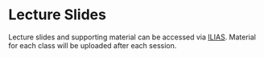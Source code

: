 # Lecture Slides

Lecture slides and supporting material can be accessed via [ILIAS](https://www.ilias.uni-koeln.de/ilias/ilias.php?ref_id=3183336&cmdClass=ilobjcoursegui&cmd=view&cmdNode=we:lb&baseClass=ilRepositoryGUI "Link to lecture notes on ILIAS"). Material for each class will be uploaded after each session.
